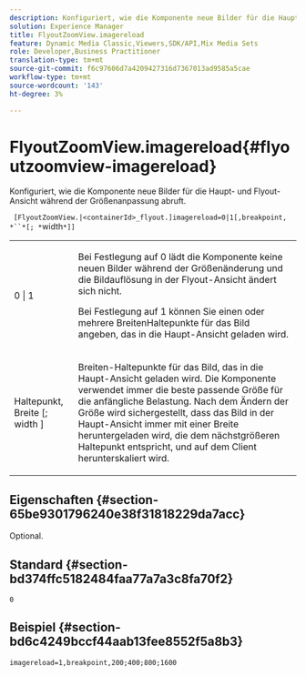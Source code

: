 ```yaml
---
description: Konfiguriert, wie die Komponente neue Bilder für die Haupt- und Flyout-Ansicht während der Größenanpassung abruft.
solution: Experience Manager
title: FlyoutZoomView.imagereload
feature: Dynamic Media Classic,Viewers,SDK/API,Mix Media Sets
role: Developer,Business Practitioner
translation-type: tm+mt
source-git-commit: f6c97606d7a4209427316d7367013ad9585a5cae
workflow-type: tm+mt
source-wordcount: '143'
ht-degree: 3%

---
```



# FlyoutZoomView.imagereload{#flyoutzoomview-imagereload}

Konfiguriert, wie die Komponente neue Bilder für die Haupt- und Flyout-Ansicht während der Größenanpassung abruft.

` [FlyoutZoomView.|<containerId>_flyout.]imagereload=0|1[,breakpoint, *``*[; *`width`*]]`

<table id="table_E314540D347D47699C04EB80D20C0721"> 
 <tbody> 
  <tr> 
   <td colname="col1"> <p> <span class="codeph"> 0 | 1 </span> </p> </td> 
   <td colname="col2"> <p>Bei Festlegung auf <span class="codeph"> 0 </span> lädt die Komponente keine neuen Bilder während der Größenänderung und die Bildauflösung in der Flyout-Ansicht ändert sich nicht. </p> <p>Bei Festlegung auf <span class="codeph"> 1 </span> können Sie einen oder mehrere BreitenHaltepunkte für das Bild angeben, das in die Haupt-Ansicht geladen wird. </p> </td> 
  </tr> 
  <tr> 
   <td colname="col1"> <p> <span class="codeph"> Haltepunkt,  <span class="varname"> Breite  </span>[;  <span class="varname"> width  </span>]  </span> </p> </td> 
   <td colname="col2"> <p>Breiten-Haltepunkte für das Bild, das in die Haupt-Ansicht geladen wird. Die Komponente verwendet immer die beste passende Größe für die anfängliche Belastung. Nach dem Ändern der Größe wird sichergestellt, dass das Bild in der Haupt-Ansicht immer mit einer Breite heruntergeladen wird, die dem nächstgrößeren Haltepunkt entspricht, und auf dem Client herunterskaliert wird. </p> </td> 
  </tr> 
 </tbody> 
</table>

## Eigenschaften {#section-65be9301796240e38f31818229da7acc}

Optional.

## Standard {#section-bd374ffc5182484faa77a7a3c8fa70f2}

`0`

## Beispiel {#section-bd6c4249bccf44aab13fee8552f5a8b3}

`imagereload=1,breakpoint,200;400;800;1600`
